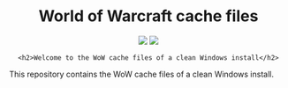 <div align="center">
	<h1>World of Warcraft cache files</h1>
</div>

<div align="center">
	<img src="https://img.shields.io/maintenance/yes/2020?label=maintained&style=flat-square"> <img src="https://img.shields.io/badge/contribution-welcome-brightgreen&?style=flat-square">

	<h2>Welcome to the WoW cache files of a clean Windows install</h2>
</div>

<div align="left">
	<p>
		This repository contains the WoW cache files of a clean Windows install.
	</p>
</div>
